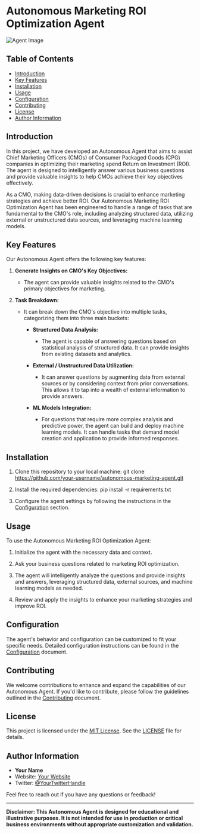 # Autonomous Marketing ROI Optimization Agent

![Agent Image](agent-image.png)

## Table of Contents
- [Introduction](#introduction)
- [Key Features](#key-features)
- [Installation](#installation)
- [Usage](#usage)
- [Configuration](#configuration)
- [Contributing](#contributing)
- [License](#license)
- [Author Information](#author-information)

## Introduction

In this project, we have developed an Autonomous Agent that aims to assist Chief Marketing Officers (CMOs) of Consumer Packaged Goods (CPG) companies in optimizing their marketing spend Return on Investment (ROI). The agent is designed to intelligently answer various business questions and provide valuable insights to help CMOs achieve their key objectives effectively.

As a CMO, making data-driven decisions is crucial to enhance marketing strategies and achieve better ROI. Our Autonomous Marketing ROI Optimization Agent has been engineered to handle a range of tasks that are fundamental to the CMO's role, including analyzing structured data, utilizing external or unstructured data sources, and leveraging machine learning models.

## Key Features

Our Autonomous Agent offers the following key features:

1. **Generate Insights on CMO's Key Objectives:**
   - The agent can provide valuable insights related to the CMO's primary objectives for marketing.

2. **Task Breakdown:**
   - It can break down the CMO's objective into multiple tasks, categorizing them into three main buckets:
     - **Structured Data Analysis:**
       - The agent is capable of answering questions based on statistical analysis of structured data. It can provide insights from existing datasets and analytics.
       
     - **External / Unstructured Data Utilization:**
       - It can answer questions by augmenting data from external sources or by considering context from prior conversations. This allows it to tap into a wealth of external information to provide answers.
       
     - **ML Models Integration:**
       - For questions that require more complex analysis and predictive power, the agent can build and deploy machine learning models. It can handle tasks that demand model creation and application to provide informed responses.

## Installation

1. Clone this repository to your local machine:
    git clone https://github.com/your-username/autonomous-marketing-agent.git

2. Install the required dependencies:
    pip install -r requirements.txt


3. Configure the agent settings by following the instructions in the [Configuration](config.md) section.

## Usage

To use the Autonomous Marketing ROI Optimization Agent:

1. Initialize the agent with the necessary data and context.

2. Ask your business questions related to marketing ROI optimization.

3. The agent will intelligently analyze the questions and provide insights and answers, leveraging structured data, external sources, and machine learning models as needed.

4. Review and apply the insights to enhance your marketing strategies and improve ROI.

## Configuration

The agent's behavior and configuration can be customized to fit your specific needs. Detailed configuration instructions can be found in the [Configuration](config.md) document.

## Contributing

We welcome contributions to enhance and expand the capabilities of our Autonomous Agent. If you'd like to contribute, please follow the guidelines outlined in the [Contributing](CONTRIBUTING.md) document.

## License

This project is licensed under the [MIT License](LICENSE). See the [LICENSE](LICENSE) file for details.

## Author Information

- **Your Name**
- Website: [Your Website](https://www.yourwebsite.com)
- Twitter: [@YourTwitterHandle](https://twitter.com/yourtwitterhandle)

Feel free to reach out if you have any questions or feedback!

---

**Disclaimer: This Autonomous Agent is designed for educational and illustrative purposes. It is not intended for use in production or critical business environments without appropriate customization and validation.**
